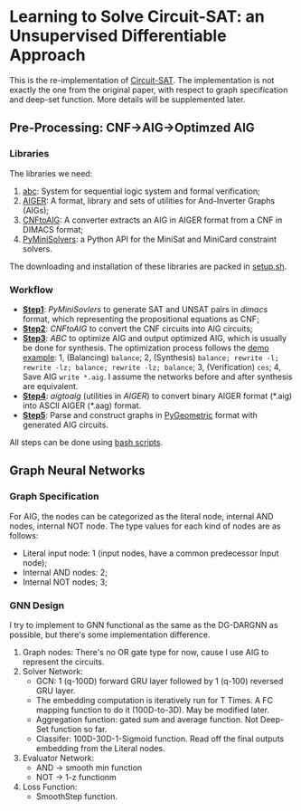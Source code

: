 # Learning to Solve Circuit-SAT: an Unsupervised Differentiable Approach
This is the re-implementation of [Circuit-SAT](https://openreview.net/forum?id=BJxgz2R9t7). The implementation is not exactly the one from the original paper, with respect to graph specification and deep-set function. More details will be supplemented later.

## Pre-Processing: CNF->AIG->Optimzed AIG
### Libraries
The libraries we need:
1. [abc](https://github.com/berkeley-abc/abc): System for sequential logic system and formal verification;
2. [AIGER](http://fmv.jku.at/aiger/): A format, library and sets of utilities for And-Inverter Graphs (AIGs);
3. [CNFtoAIG](http://fmv.jku.at/cnf2aig/): A converter extracts an AIG in AIGER format from a CNF in DIMACS format;
4. [PyMiniSolvers](https://github.com/liffiton/PyMiniSolvers): a Python API for the MiniSat and MiniCard constraint solvers.

The downloading and installation of these libraries are packed in [setup.sh](setup.sh).

### Workflow
* [**Step1**](scripts/gen_dimacs.sh): *PyMiniSovlers* to generate SAT and UNSAT pairs in *dimacs* format, which representing the propositional equations as CNF;
* [**Step2**](scripts/dimacs2aig.sh): *CNFtoAIG* to convert the CNF circuits into AIG circuits;
* [**Step3**](scripts/aig2aigabc.sh): *ABC* to optimize AIG and output optimized AIG, which is usually be done for synthesis. The optimization process follows the [demo example](https://github.com/berkeley-abc/abc/blob/master/src/demo.c): 1, (Balancing) `balance`; 2, (Synthesis) `balance; rewrite -l; rewrite -lz; balance; rewrite -lz; balance`; 3, (Verification) `ces`; 4, Save AIG `write *.aig`. I assume the networks before and after synthesis are equivalent.
* [**Step4**](scripts/aig2aigabc.sh): *aigtoaig* (utilities in *AIGER*) to convert binary AIGER format (\*.aig) into ASCII AIGER (\*.aag) format.
* [**Step5**](scripts/aigabc2pyG.sh): Parse and construct graphs in  [PyGeometric](https://github.com/rusty1s/pytorch_geometric) format with generated AIG circuits.

All steps can be done using [bash scripts](scripts/data_gen.sh).


## Graph Neural Networks

### Graph Specification
For AIG, the nodes can be categorized as the literal node, internal AND nodes, internal NOT node. The type values for each kind of nodes are as follows:
* Literal input node: 1 (input nodes, have a common predecessor Input node);
* Internal AND nodes: 2;
* Internal NOT nodes; 3;


### GNN Design
I try to implement to GNN functional as the same as the DG-DARGNN as possible, but there's some implementation difference.

1. Graph nodes: There's no OR gate type for now, cause I use AIG to represent the circuits.
2. Solver Network:
   * GCN: 1 (q-100D) forward GRU layer followed by 1 (q-100) reversed GRU layer. 
   * The embedding computation is iteratively run for T Times. A FC mapping function to do it (100D-to-3D). May be modified later.
   * Aggregation function: gated sum and average function. Not Deep-Set function so far.
   * Classifer: 100D-30D-1-Sigmoid function. Read off the final outputs embedding from the Literal nodes.
3. Evaluator Network:
   *  AND -> smooth min function
   *  NOT -> 1-z functionm
4. Loss Function:
   *  SmoothStep function.





